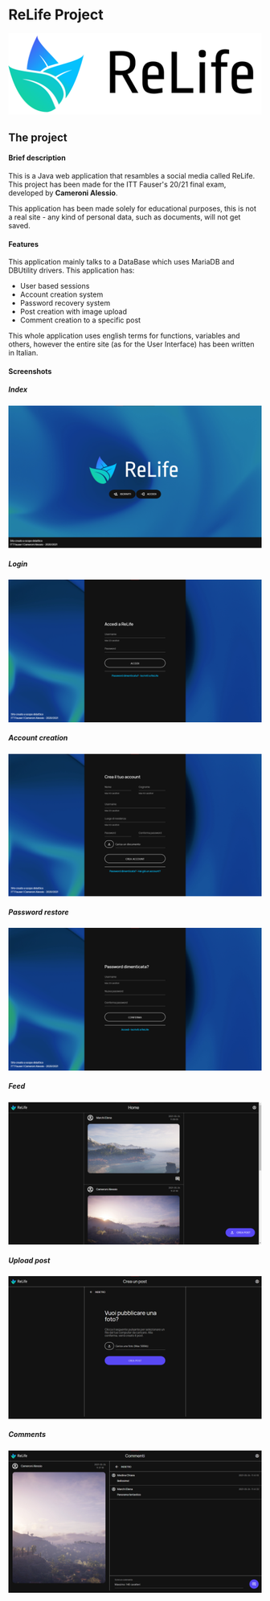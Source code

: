 # ReLife Project

![](https://github.com/alessiocameroni/relifeproject/blob/master/src/main/webapp/resources/img/png/logo-gr-txt-bl.png)

## The project
#### Brief description
This is a Java web application that resambles a social media called ReLife.
This project has been made for the ITT Fauser's 20/21 final exam, developed by **Cameroni Alessio**.

This application has been made solely for educational purposes, this is not a real site - any kind of personal data, such as documents, will not get saved.


#### Features
This application mainly talks to a DataBase which uses MariaDB and DBUtility drivers.
This application has:
- User based sessions
- Account creation system
- Password recovery system
- Post creation with image upload
- Comment creation to a specific post

This whole application uses english terms for functions, variables and others, however the entire site (as for the User Interface) has been written in Italian.

#### Screenshots
##### Index
![](https://github.com/alessiocameroni/relifeproject/blob/master/src/main/webapp/resources/img/screenshots/index.png)

##### Login
![](https://github.com/alessiocameroni/relifeproject/blob/master/src/main/webapp/resources/img/screenshots/login.png)

##### Account creation
![](https://github.com/alessiocameroni/relifeproject/blob/master/src/main/webapp/resources/img/screenshots/creaaccount.png)

##### Password restore
![](https://github.com/alessiocameroni/relifeproject/blob/master/src/main/webapp/resources/img/screenshots/recuperapassword.png)

##### Feed
![](https://github.com/alessiocameroni/relifeproject/blob/master/src/main/webapp/resources/img/screenshots/feed.png)

##### Upload post
![](https://github.com/alessiocameroni/relifeproject/blob/master/src/main/webapp/resources/img/screenshots/caricapost.png)

##### Comments
![](https://github.com/alessiocameroni/relifeproject/blob/master/src/main/webapp/resources/img/screenshots/commenti.png)
